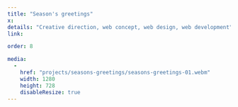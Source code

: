 ```yaml
---
title: "Season's greetings"
x:
details: "Creative direction, web concept, web design, web development"
link:

order: 8

media: 
  -
    href: "projects/seasons-greetings/seasons-greetings-01.webm"
    width: 1280
    height: 728
    disableResize: true
---
```

